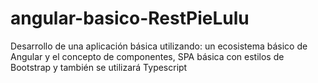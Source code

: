 # angular-basico-RestPieLulu
Desarrollo de una aplicación básica utilizando: un ecosistema básico de Angular y el concepto de componentes, SPA básica con estilos de Bootstrap y también se utilizará Typescript
